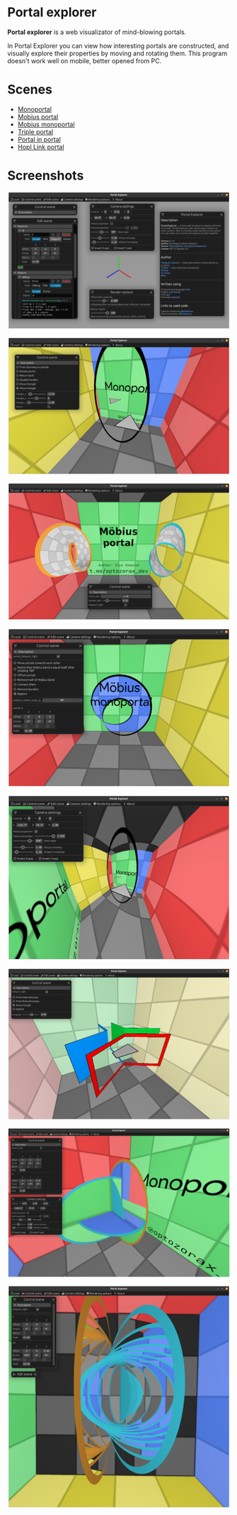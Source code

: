 # Portal explorer

**Portal explorer** is a web visualizator of mind-blowing portals.

In Portal Explorer you can view how interesting portals are constructed, and visually explore their properties by moving and rotating them. This program doesn't work well on mobile, better opened from PC.

# Scenes

* [Monoportal](https://optozorax.github.io/portal/?scene=monoportal)
* [Mobius portal](https://optozorax.github.io/portal/?scene=mobius)
* [Mobius monoportal](https://optozorax.github.io/portal/?scene=mobius_monoportal)
* [Triple portal](https://optozorax.github.io/portal/?scene=triple_portal)
* [Portal in portal](https://optozorax.github.io/portal/?scene=triple_portal)
* [Hopl Link portal](https://optozorax.github.io/portal/?scene=hopf_link)

# Screenshots

![](img/interface.png)

![](img/monoportal.png)

![](img/mobius.png)

![](img/mobius_monoportal.png)

![](img/panini.png)

![](img/triple.png)

![](img/portal_in_portal.png)

![](img/portal_in_portal_2.png)

